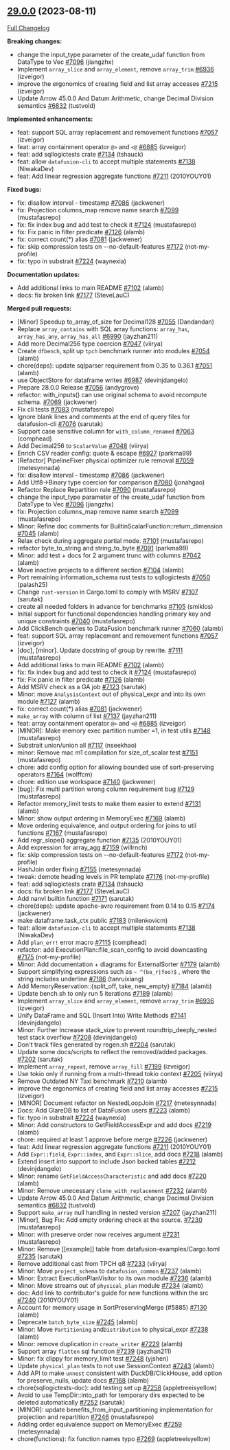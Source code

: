 <!---
  Licensed to the Apache Software Foundation (ASF) under one
  or more contributor license agreements.  See the NOTICE file
  distributed with this work for additional information
  regarding copyright ownership.  The ASF licenses this file
  to you under the Apache License, Version 2.0 (the
  "License"); you may not use this file except in compliance
  with the License.  You may obtain a copy of the License at

    http://www.apache.org/licenses/LICENSE-2.0

  Unless required by applicable law or agreed to in writing,
  software distributed under the License is distributed on an
  "AS IS" BASIS, WITHOUT WARRANTIES OR CONDITIONS OF ANY
  KIND, either express or implied.  See the License for the
  specific language governing permissions and limitations
  under the License.
-->

## [29.0.0](https://github.com/apache/arrow-datafusion/tree/29.0.0) (2023-08-11)

[Full Changelog](https://github.com/apache/arrow-datafusion/compare/28.0.0...29.0.0)

**Breaking changes:**

- change the input_type parameter of the create_udaf function from DataType to Vec<DataType> [#7096](https://github.com/apache/arrow-datafusion/pull/7096) (jiangzhx)
- Implement `array_slice` and `array_element`, remove `array_trim` [#6936](https://github.com/apache/arrow-datafusion/pull/6936) (izveigor)
- improve the ergonomics of creating field and list array accesses [#7215](https://github.com/apache/arrow-datafusion/pull/7215) (izveigor)
- Update Arrow 45.0.0 And Datum Arithmetic, change Decimal Division semantics [#6832](https://github.com/apache/arrow-datafusion/pull/6832) (tustvold)

**Implemented enhancements:**

- feat: support SQL array replacement and removement functions [#7057](https://github.com/apache/arrow-datafusion/pull/7057) (izveigor)
- feat: array containment operator `@>` and `<@` [#6885](https://github.com/apache/arrow-datafusion/pull/6885) (izveigor)
- feat: add sqllogictests crate [#7134](https://github.com/apache/arrow-datafusion/pull/7134) (tshauck)
- feat: allow `datafusion-cli` to accept multiple statements [#7138](https://github.com/apache/arrow-datafusion/pull/7138) (NiwakaDev)
- feat: Add linear regression aggregate functions [#7211](https://github.com/apache/arrow-datafusion/pull/7211) (2010YOUY01)

**Fixed bugs:**

- fix: disallow interval - timestamp [#7086](https://github.com/apache/arrow-datafusion/pull/7086) (jackwener)
- fix: Projection columns_map remove name search [#7099](https://github.com/apache/arrow-datafusion/pull/7099) (mustafasrepo)
- fix: fix index bug and add test to check it [#7124](https://github.com/apache/arrow-datafusion/pull/7124) (mustafasrepo)
- fix: Fix panic in filter predicate [#7126](https://github.com/apache/arrow-datafusion/pull/7126) (alamb)
- fix: correct count(\*) alias [#7081](https://github.com/apache/arrow-datafusion/pull/7081) (jackwener)
- fix: skip compression tests on --no-default-features [#7172](https://github.com/apache/arrow-datafusion/pull/7172) (not-my-profile)
- fix: typo in substrait [#7224](https://github.com/apache/arrow-datafusion/pull/7224) (waynexia)

**Documentation updates:**

- Add additional links to main README [#7102](https://github.com/apache/arrow-datafusion/pull/7102) (alamb)
- docs: fix broken link [#7177](https://github.com/apache/arrow-datafusion/pull/7177) (SteveLauC)

**Merged pull requests:**

- [Minor] Speedup to_array_of_size for Decimal128 [#7055](https://github.com/apache/arrow-datafusion/pull/7055) (Dandandan)
- Replace `array_contains` with SQL array functions: `array_has`, `array_has_any`, `array_has_all` [#6990](https://github.com/apache/arrow-datafusion/pull/6990) (jayzhan211)
- Add more Decimal256 type coercion [#7047](https://github.com/apache/arrow-datafusion/pull/7047) (viirya)
- Create `dfbench`, split up `tpch` benchmark runner into modules [#7054](https://github.com/apache/arrow-datafusion/pull/7054) (alamb)
- chore(deps): update sqlparser requirement from 0.35 to 0.36.1 [#7051](https://github.com/apache/arrow-datafusion/pull/7051) (alamb)
- use ObjectStore for dataframe writes [#6987](https://github.com/apache/arrow-datafusion/pull/6987) (devinjdangelo)
- Prepare 28.0.0 Release [#7056](https://github.com/apache/arrow-datafusion/pull/7056) (andygrove)
- refactor: with_inputs() can use original schema to avoid recompute schema. [#7069](https://github.com/apache/arrow-datafusion/pull/7069) (jackwener)
- Fix cli tests [#7083](https://github.com/apache/arrow-datafusion/pull/7083) (mustafasrepo)
- Ignore blank lines and comments at the end of query files for datafusion-cli [#7076](https://github.com/apache/arrow-datafusion/pull/7076) (sarutak)
- Support case sensitive column for `with_column_renamed` [#7063](https://github.com/apache/arrow-datafusion/pull/7063) (comphead)
- Add Decimal256 to `ScalarValue` [#7048](https://github.com/apache/arrow-datafusion/pull/7048) (viirya)
- Enrich CSV reader config: quote & escape [#6927](https://github.com/apache/arrow-datafusion/pull/6927) (parkma99)
- [Refactor] PipelineFixer physical optimizer rule removal [#7059](https://github.com/apache/arrow-datafusion/pull/7059) (metesynnada)
- fix: disallow interval - timestamp [#7086](https://github.com/apache/arrow-datafusion/pull/7086) (jackwener)
- Add Utf8->Binary type coercion for comparison [#7080](https://github.com/apache/arrow-datafusion/pull/7080) (jonahgao)
- Refactor Replace Repartition rule [#7090](https://github.com/apache/arrow-datafusion/pull/7090) (mustafasrepo)
- change the input_type parameter of the create_udaf function from DataType to Vec<DataType> [#7096](https://github.com/apache/arrow-datafusion/pull/7096) (jiangzhx)
- fix: Projection columns_map remove name search [#7099](https://github.com/apache/arrow-datafusion/pull/7099) (mustafasrepo)
- Minor: Refine doc comments for BuiltinScalarFunction::return_dimension [#7045](https://github.com/apache/arrow-datafusion/pull/7045) (alamb)
- Relax check during aggregate partial mode. [#7101](https://github.com/apache/arrow-datafusion/pull/7101) (mustafasrepo)
- refactor byte_to_string and string_to_byte [#7091](https://github.com/apache/arrow-datafusion/pull/7091) (parkma99)
- Minor: add test + docs for 2 argument trunc with columns [#7042](https://github.com/apache/arrow-datafusion/pull/7042) (alamb)
- Move inactive projects to a different section [#7104](https://github.com/apache/arrow-datafusion/pull/7104) (alamb)
- Port remaining information_schema rust tests to sqllogictests [#7050](https://github.com/apache/arrow-datafusion/pull/7050) (palash25)
- Change `rust-version` in Cargo.toml to comply with MSRV [#7107](https://github.com/apache/arrow-datafusion/pull/7107) (sarutak)
- create all needed folders in advance for benchmarks [#7105](https://github.com/apache/arrow-datafusion/pull/7105) (smiklos)
- Initial support for functional dependencies handling primary key and unique constraints [#7040](https://github.com/apache/arrow-datafusion/pull/7040) (mustafasrepo)
- Add ClickBench queries to DataFusion benchmark runner [#7060](https://github.com/apache/arrow-datafusion/pull/7060) (alamb)
- feat: support SQL array replacement and removement functions [#7057](https://github.com/apache/arrow-datafusion/pull/7057) (izveigor)
- [doc], [minor]. Update docstring of group by rewrite. [#7111](https://github.com/apache/arrow-datafusion/pull/7111) (mustafasrepo)
- Add additional links to main README [#7102](https://github.com/apache/arrow-datafusion/pull/7102) (alamb)
- fix: fix index bug and add test to check it [#7124](https://github.com/apache/arrow-datafusion/pull/7124) (mustafasrepo)
- fix: Fix panic in filter predicate [#7126](https://github.com/apache/arrow-datafusion/pull/7126) (alamb)
- Add MSRV check as a GA job [#7123](https://github.com/apache/arrow-datafusion/pull/7123) (sarutak)
- Minor: move `AnalysisContext` out of physical_expr and into its own module [#7127](https://github.com/apache/arrow-datafusion/pull/7127) (alamb)
- fix: correct count(\*) alias [#7081](https://github.com/apache/arrow-datafusion/pull/7081) (jackwener)
- `make_array` with column of list [#7137](https://github.com/apache/arrow-datafusion/pull/7137) (jayzhan211)
- feat: array containment operator `@>` and `<@` [#6885](https://github.com/apache/arrow-datafusion/pull/6885) (izveigor)
- [MINOR]: Make memory exec partition number =1, in test utils [#7148](https://github.com/apache/arrow-datafusion/pull/7148) (mustafasrepo)
- Substrait union/union all [#7117](https://github.com/apache/arrow-datafusion/pull/7117) (nseekhao)
- minor: Remove mac m1 compilation for size_of_scalar test [#7151](https://github.com/apache/arrow-datafusion/pull/7151) (mustafasrepo)
- chore: add config option for allowing bounded use of sort-preserving operators [#7164](https://github.com/apache/arrow-datafusion/pull/7164) (wolffcm)
- chore: edition use workspace [#7140](https://github.com/apache/arrow-datafusion/pull/7140) (jackwener)
- [bug]: Fix multi partition wrong column requirement bug [#7129](https://github.com/apache/arrow-datafusion/pull/7129) (mustafasrepo)
- Refactor memory_limit tests to make them easier to extend [#7131](https://github.com/apache/arrow-datafusion/pull/7131) (alamb)
- Minor: show output ordering in MemoryExec [#7169](https://github.com/apache/arrow-datafusion/pull/7169) (alamb)
- Move ordering equivalence, and output ordering for joins to util functions [#7167](https://github.com/apache/arrow-datafusion/pull/7167) (mustafasrepo)
- Add regr_slope() aggregate function [#7135](https://github.com/apache/arrow-datafusion/pull/7135) (2010YOUY01)
- Add expression for array_agg [#7159](https://github.com/apache/arrow-datafusion/pull/7159) (willrnch)
- fix: skip compression tests on --no-default-features [#7172](https://github.com/apache/arrow-datafusion/pull/7172) (not-my-profile)
- HashJoin order fixing [#7155](https://github.com/apache/arrow-datafusion/pull/7155) (metesynnada)
- tweak: demote heading levels in PR template [#7176](https://github.com/apache/arrow-datafusion/pull/7176) (not-my-profile)
- feat: add sqllogictests crate [#7134](https://github.com/apache/arrow-datafusion/pull/7134) (tshauck)
- docs: fix broken link [#7177](https://github.com/apache/arrow-datafusion/pull/7177) (SteveLauC)
- Add nanvl builtin function [#7171](https://github.com/apache/arrow-datafusion/pull/7171) (sarutak)
- chore(deps): update apache-avro requirement from 0.14 to 0.15 [#7174](https://github.com/apache/arrow-datafusion/pull/7174) (jackwener)
- make dataframe.task_ctx public [#7183](https://github.com/apache/arrow-datafusion/pull/7183) (milenkovicm)
- feat: allow `datafusion-cli` to accept multiple statements [#7138](https://github.com/apache/arrow-datafusion/pull/7138) (NiwakaDev)
- Add `plan_err!` error macro [#7115](https://github.com/apache/arrow-datafusion/pull/7115) (comphead)
- refactor: add ExecutionPlan::file_scan_config to avoid downcasting [#7175](https://github.com/apache/arrow-datafusion/pull/7175) (not-my-profile)
- Minor: Add documentation + diagrams for ExternalSorter [#7179](https://github.com/apache/arrow-datafusion/pull/7179) (alamb)
- Support simplifying expressions such as `~ ^(ba_r|foo)$` , where the string includes underline [#7186](https://github.com/apache/arrow-datafusion/pull/7186) (tanruixiang)
- Add MemoryReservation::{split_off, take, new_empty} [#7184](https://github.com/apache/arrow-datafusion/pull/7184) (alamb)
- Update bench.sh to only run 5 iterations [#7189](https://github.com/apache/arrow-datafusion/pull/7189) (alamb)
- Implement `array_slice` and `array_element`, remove `array_trim` [#6936](https://github.com/apache/arrow-datafusion/pull/6936) (izveigor)
- Unify DataFrame and SQL (Insert Into) Write Methods [#7141](https://github.com/apache/arrow-datafusion/pull/7141) (devinjdangelo)
- Minor: Further Increase stack_size to prevent roundtrip_deeply_nested test stack overflow [#7208](https://github.com/apache/arrow-datafusion/pull/7208) (devinjdangelo)
- Don't track files generated by regen.sh [#7204](https://github.com/apache/arrow-datafusion/pull/7204) (sarutak)
- Update some docs/scripts to reflect the removed/added packages. [#7202](https://github.com/apache/arrow-datafusion/pull/7202) (sarutak)
- Implement `array_repeat`, remove `array_fill` [#7199](https://github.com/apache/arrow-datafusion/pull/7199) (izveigor)
- Use tokio only if running from a multi-thread tokio context [#7205](https://github.com/apache/arrow-datafusion/pull/7205) (viirya)
- Remove Outdated NY Taxi benchmark [#7210](https://github.com/apache/arrow-datafusion/pull/7210) (alamb)
- improve the ergonomics of creating field and list array accesses [#7215](https://github.com/apache/arrow-datafusion/pull/7215) (izveigor)
- [MINOR] Document refactor on NestedLoopJoin [#7217](https://github.com/apache/arrow-datafusion/pull/7217) (metesynnada)
- Docs: Add GlareDB to list of DataFusion users [#7223](https://github.com/apache/arrow-datafusion/pull/7223) (alamb)
- fix: typo in substrait [#7224](https://github.com/apache/arrow-datafusion/pull/7224) (waynexia)
- Minor: Add constructors to GetFieldAccessExpr and add docs [#7219](https://github.com/apache/arrow-datafusion/pull/7219) (alamb)
- chore: required at least 1 approve before merge [#7226](https://github.com/apache/arrow-datafusion/pull/7226) (jackwener)
- feat: Add linear regression aggregate functions [#7211](https://github.com/apache/arrow-datafusion/pull/7211) (2010YOUY01)
- Add `Expr::field`, `Expr::index`, and `Expr::slice`, add docs [#7218](https://github.com/apache/arrow-datafusion/pull/7218) (alamb)
- Extend insert into support to include Json backed tables [#7212](https://github.com/apache/arrow-datafusion/pull/7212) (devinjdangelo)
- Minor: rename `GetFieldAccessCharacteristic` and add docs [#7220](https://github.com/apache/arrow-datafusion/pull/7220) (alamb)
- Minor: Remove unecessary `clone_with_replacement` [#7232](https://github.com/apache/arrow-datafusion/pull/7232) (alamb)
- Update Arrow 45.0.0 And Datum Arithmetic, change Decimal Division semantics [#6832](https://github.com/apache/arrow-datafusion/pull/6832) (tustvold)
- Support `make_array` null handling in nested version [#7207](https://github.com/apache/arrow-datafusion/pull/7207) (jayzhan211)
- [Minor], Bug Fix: Add empty ordering check at the source. [#7230](https://github.com/apache/arrow-datafusion/pull/7230) (mustafasrepo)
- Minor: with preserve order now receives argument [#7231](https://github.com/apache/arrow-datafusion/pull/7231) (mustafasrepo)
- Minor: Remove [[example]] table from datafusion-examples/Cargo.toml [#7235](https://github.com/apache/arrow-datafusion/pull/7235) (sarutak)
- Remove additional cast from TPCH q8 [#7233](https://github.com/apache/arrow-datafusion/pull/7233) (viirya)
- Minor: Move `project_schema` to `datafusion_common` [#7237](https://github.com/apache/arrow-datafusion/pull/7237) (alamb)
- Minor: Extract ExecutionPlanVisitor to its own module [#7236](https://github.com/apache/arrow-datafusion/pull/7236) (alamb)
- Minor: Move streams out of `physical_plan` module [#7234](https://github.com/apache/arrow-datafusion/pull/7234) (alamb)
- doc: Add link to contributor's guide for new functions within the src [#7240](https://github.com/apache/arrow-datafusion/pull/7240) (2010YOUY01)
- Account for memory usage in SortPreservingMerge (#5885) [#7130](https://github.com/apache/arrow-datafusion/pull/7130) (alamb)
- Deprecate `batch_byte_size` [#7245](https://github.com/apache/arrow-datafusion/pull/7245) (alamb)
- Minor: Move `Partitioning` and`Distribution` to physical_expr [#7238](https://github.com/apache/arrow-datafusion/pull/7238) (alamb)
- Minor: remove duplication in `create_writer` [#7229](https://github.com/apache/arrow-datafusion/pull/7229) (alamb)
- Support array `flatten` sql function [#7239](https://github.com/apache/arrow-datafusion/pull/7239) (jayzhan211)
- Minor: fix clippy for memory_limit test [#7248](https://github.com/apache/arrow-datafusion/pull/7248) (yjshen)
- Update `physical_plan` tests to not use SessionContext [#7243](https://github.com/apache/arrow-datafusion/pull/7243) (alamb)
- Add API to make `unnest` consistent with DuckDB/ClickHouse, add option for preserve_nulls, update docs [#7168](https://github.com/apache/arrow-datafusion/pull/7168) (alamb)
- chore(sqllogictests-doc): add testing set up [#7258](https://github.com/apache/arrow-datafusion/pull/7258) (appletreeisyellow)
- Avoid to use TempDir::into_path for temporary dirs expected to be deleted automatically [#7252](https://github.com/apache/arrow-datafusion/pull/7252) (sarutak)
- [MINOR]: update benefits_from_input_partitioning implementation for projection and repartition [#7246](https://github.com/apache/arrow-datafusion/pull/7246) (mustafasrepo)
- Adding order equivalence support on MemoryExec [#7259](https://github.com/apache/arrow-datafusion/pull/7259) (metesynnada)
- chore(functions): fix function names typo [#7269](https://github.com/apache/arrow-datafusion/pull/7269) (appletreeisyellow)
